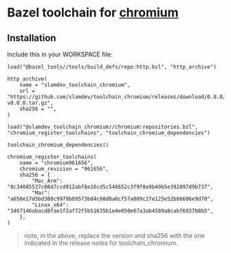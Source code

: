 # Bazel toolchain for [chromium](https://github.com/chromium/chromium)

## Installation

Include this in your WORKSPACE file:

```starlark
load("@bazel_tools//tools/build_defs/repo:http.bzl", "http_archive")

http_archive(
    name = "slamdev_toolchain_chromium",
    url = "https://github.com/slamdev/toolchain_chromium/releases/download/0.0.0/slamdev_toolchain_chromium-v0.0.0.tar.gz",
    sha256 = "",
)

load("@slamdev_toolchain_chromium//chromium:repositories.bzl", "chromium_register_toolchains", "toolchain_chromium_dependencies")

toolchain_chromium_dependencies()

chromium_register_toolchains(
    name = "chromium961656",
    chromium_revision = "961656",
    sha256 = {
        "Mac_Arm": "0c34085537c08d7ccd912abf8e16cd5c548652c3f9f8e9b49b5e392897d9b737",
        "Mac": "a658e17d5bd380c9979b09573bd4c98d0a0cf57a009c2fe125e52b86606e9d70",
        "Linux_x64": "3467146abacd8fae1f2af72f5b51635b1e4e050e67a3ab4589a8cabf6937b8b5",
    },
)
```

> note, in the above, replace the version and sha256 with the one indicated
> in the release notes for toolchain_chromium.
